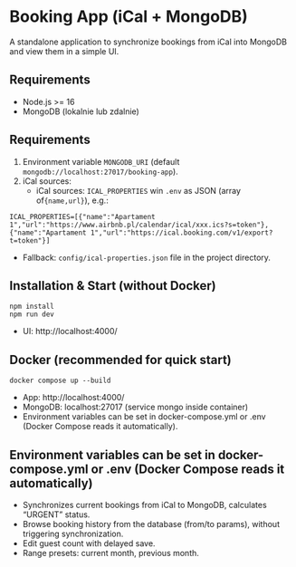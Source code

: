 # Booking App (iCal + MongoDB)

A standalone application to synchronize bookings from iCal into MongoDB and view them in a simple UI.


## Requirements
- Node.js >= 16
- MongoDB (lokalnie lub zdalnie)

## Requirements
1. Environment variable `MONGODB_URI` (default `mongodb://localhost:27017/booking-app`).
2. iCal sources:
   - iCal sources: `ICAL_PROPERTIES` win `.env` as JSON (array of`{name,url}`), e.g.:
```
ICAL_PROPERTIES=[{"name":"Apartament 1","url":"https://www.airbnb.pl/calendar/ical/xxx.ics?s=token"},{"name":"Apartament 1","url":"https://ical.booking.com/v1/export?t=token"}]
```
   - Fallback: `config/ical-properties.json` file in the project directory.

## Installation & Start (without Docker)
```
npm install
npm run dev
```
- UI: http://localhost:4000/

## Docker (recommended for quick start)
```
docker compose up --build
```
- App: http://localhost:4000/
- MongoDB: localhost:27017 (service mongo inside container)
- Environment variables can be set in docker-compose.yml or .env (Docker Compose reads it automatically).

## Environment variables can be set in docker-compose.yml or .env (Docker Compose reads it automatically)
- Synchronizes current bookings from iCal to MongoDB, calculates “URGENT” status.
- Browse booking history from the database (from/to params), without triggering synchronization.
- Edit guest count with delayed save.
- Range presets: current month, previous month.
